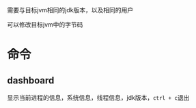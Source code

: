  需要与目标jvm相同的jdk版本，以及相同的用户

可以修改目标jvm中的字节码

# 命令

## dashboard

显示当前进程的信息，系统信息，线程信息，jdk版本，`ctrl + c`退出



